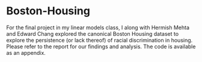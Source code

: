 # Boston-Housing

For the final project in my linear models class, I along with Hermish Mehta and Edward Chang explored the canonical Boston Housing dataset to explore the persistence (or lack thereof) of racial discrimination in housing. Please refer to the report for our findings and analysis. The code is available as an appendix. 
